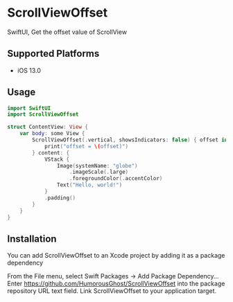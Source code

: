 # ScrollViewOffset

SwiftUI, Get the offset value of ScrollView

## Supported Platforms

* iOS 13.0

## Usage

```swift
import SwiftUI
import ScrollViewOffset

struct ContentView: View {
    var body: some View {
        ScrollViewOffset(.vertical, showsIndicators: false) { offset in
            print("offset = \(offset)")
        } content: {
            VStack {
                Image(systemName: "globe")
                    .imageScale(.large)
                    .foregroundColor(.accentColor)
                Text("Hello, world!")
            }
            .padding()
        }
    }
}
```

## Installation

You can add ScrollViewOffset to an Xcode project by adding it as a package dependency

From the File menu, select Swift Packages -> Add Package Dependency...
Enter https://github.com/HumorousGhost/ScrollViewOffset into the package repository URL text field.
Link ScrollViewOffset to your application target.
